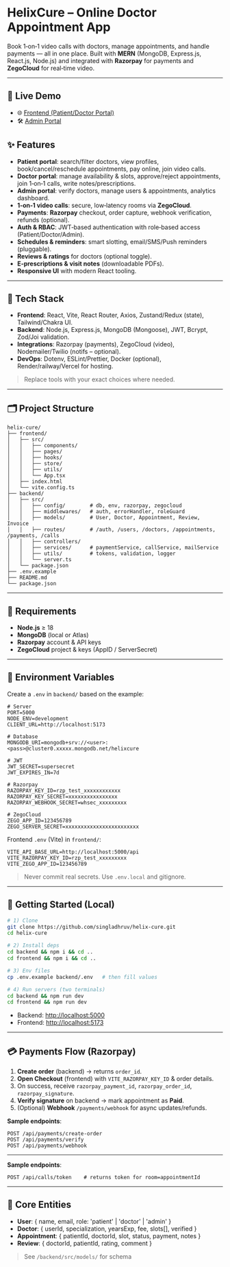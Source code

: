 # HelixCure – Online Doctor Appointment App

Book 1‑on‑1 video calls with doctors, manage appointments, and handle payments — all in one place. Built with **MERN** (MongoDB, Express.js, React.js, Node.js) and integrated with **Razorpay** for payments and **ZegoCloud** for real‑time video.

---

## 🔴 Live Demo  

- 🌐 [Frontend (Patient/Doctor Portal)](https://helixcure-frontend.onrender.com)  
- 🛠️ [Admin Portal](https://helixcure-admin.onrender.com)
  
## ✨ Features

* **Patient portal**: search/filter doctors, view profiles, book/cancel/reschedule appointments, pay online, join video calls.
* **Doctor portal**: manage availability & slots, approve/reject appointments, join 1‑on‑1 calls, write notes/prescriptions.
* **Admin portal**: verify doctors, manage users & appointments, analytics dashboard.
* **1‑on‑1 video calls**: secure, low‑latency rooms via **ZegoCloud**.
* **Payments**: **Razorpay** checkout, order capture, webhook verification, refunds (optional).
* **Auth & RBAC**: JWT‑based authentication with role‑based access (Patient/Doctor/Admin).
* **Schedules & reminders**: smart slotting, email/SMS/Push reminders (pluggable).
* **Reviews & ratings** for doctors (optional toggle).
* **E‑prescriptions & visit notes** (downloadable PDFs).
* **Responsive UI** with modern React tooling.

---

## 🧱 Tech Stack

* **Frontend**: React, Vite, React Router, Axios, Zustand/Redux (state), Tailwind/Chakra UI.
* **Backend**: Node.js, Express.js, MongoDB (Mongoose), JWT, Bcrypt, Zod/Joi validation.
* **Integrations**: Razorpay (payments), ZegoCloud (video), Nodemailer/Twilio (notifs – optional).
* **DevOps**: Dotenv, ESLint/Prettier, Docker (optional), Render/railway/Vercel for hosting.

> Replace tools with your exact choices where needed.

---

## 🗂️ Project Structure

```
helix-cure/
├── frontend/
│   ├── src/
│   │   ├── components/
│   │   ├── pages/
│   │   ├── hooks/
│   │   ├── store/
│   │   ├── utils/
│   │   └── App.tsx
│   ├── index.html
│   └── vite.config.ts
├── backend/
│   ├── src/
│   │   ├── config/        # db, env, razorpay, zegocloud
│   │   ├── middlewares/   # auth, errorHandler, roleGuard
│   │   ├── models/        # User, Doctor, Appointment, Review, Invoice
│   │   ├── routes/        # /auth, /users, /doctors, /appointments, /payments, /calls
│   │   ├── controllers/
│   │   ├── services/      # paymentService, callService, mailService
│   │   ├── utils/         # tokens, validation, logger
│   │   └── server.ts
│   └── package.json
├── .env.example
├── README.md
└── package.json
```

---

## 🧰 Requirements

* **Node.js** ≥ 18
* **MongoDB** (local or Atlas)
* **Razorpay** account & API keys
* **ZegoCloud** project & keys (AppID / ServerSecret)

---

## 🔑 Environment Variables

Create a `.env` in `backend/` based on the example:

```
# Server
PORT=5000
NODE_ENV=development
CLIENT_URL=http://localhost:5173

# Database
MONGODB_URI=mongodb+srv://<user>:<pass>@cluster0.xxxxx.mongodb.net/helixcure

# JWT
JWT_SECRET=supersecret
JWT_EXPIRES_IN=7d

# Razorpay
RAZORPAY_KEY_ID=rzp_test_xxxxxxxxxxxx
RAZORPAY_KEY_SECRET=xxxxxxxxxxxxxxxx
RAZORPAY_WEBHOOK_SECRET=whsec_xxxxxxxxx

# ZegoCloud
ZEGO_APP_ID=123456789
ZEGO_SERVER_SECRET=xxxxxxxxxxxxxxxxxxxxxxxx
```

Frontend `.env` (Vite) in `frontend/`:

```
VITE_API_BASE_URL=http://localhost:5000/api
VITE_RAZORPAY_KEY_ID=rzp_test_xxxxxxxxx
VITE_ZEGO_APP_ID=123456789
```

> Never commit real secrets. Use `.env.local` and gitignore.

---

## 🚀 Getting Started (Local)

```bash
# 1) Clone
git clone https://github.com/singladhruv/helix-cure.git
cd helix-cure

# 2) Install deps
cd backend && npm i && cd ..
cd frontend && npm i && cd ..

# 3) Env files
cp .env.example backend/.env   # then fill values

# 4) Run servers (two terminals)
cd backend && npm run dev
cd frontend && npm run dev
```

* Backend: [http://localhost:5000](http://localhost:5000)
* Frontend: [http://localhost:5173](http://localhost:5173)

---

## 💳 Payments Flow (Razorpay)

1. **Create order** (backend) → returns `order_id`.
2. **Open Checkout** (frontend) with `VITE_RAZORPAY_KEY_ID` & order details.
3. On success, receive `razorpay_payment_id`, `razorpay_order_id`, `razorpay_signature`.
4. **Verify signature** on backend → mark appointment as **Paid**.
5. (Optional) **Webhook** `/payments/webhook` for async updates/refunds.

**Sample endpoints**:

```
POST /api/payments/create-order
POST /api/payments/verify
POST /api/payments/webhook
```

---


**Sample endpoints**:

```
POST /api/calls/token    # returns token for room=appointmentId
```

---

## 🧭 Core Entities

* **User**: { name, email, role: 'patient' | 'doctor' | 'admin' }
* **Doctor**: { userId, specialization, yearsExp, fee, slots\[], verified }
* **Appointment**: { patientId, doctorId, slot, status, payment, notes }
* **Review**: { doctorId, patientId, rating, comment }

> See `/backend/src/models/` for schema
